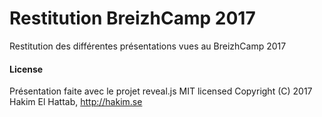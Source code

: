 # Restitution BreizhCamp 2017

Restitution des différentes présentations vues au BreizhCamp 2017


#### License

Présentation faite avec le projet reveal.js
MIT licensed
Copyright (C) 2017 Hakim El Hattab, http://hakim.se